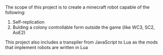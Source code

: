The scope of this project is to create a minecraft robot capable of the following:

1. Self-replication
2. Bulding a colony controllable form outside the game (like WC3, SC2, AoE2)

This project also includes a transpiler from JavaScript to Lua as the mods that implement robots are written in Lua
